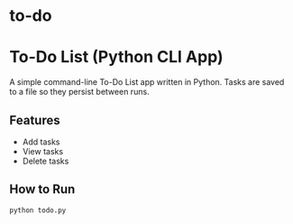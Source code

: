 # to-do
# To-Do List (Python CLI App)

A simple command-line To-Do List app written in Python. Tasks are saved to a file so they persist between runs.

## Features
- Add tasks
- View tasks
- Delete tasks

## How to Run
```bash
python todo.py
